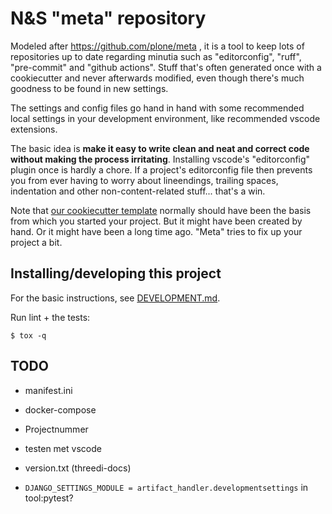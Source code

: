 # N&S "meta" repository

Modeled after https://github.com/plone/meta , it is a tool to keep lots of repositories up to date regarding minutia such as "editorconfig", "ruff", "pre-commit" and "github actions". Stuff that's often generated once with a cookiecutter and never afterwards modified, even though there's much goodness to be found in new settings.

The settings and config files go hand in hand with some recommended local settings in your development environment, like recommended vscode extensions.

The basic idea is **make it easy to write clean and neat and correct code without making the process irritating**. Installing vscode's "editorconfig" plugin once is hardly a chore. If a project's editorconfig file then prevents you from ever having to worry about lineendings, trailing spaces, indentation and other non-content-related stuff... that's a win.

Note that [our cookiecutter template](https://github.com/nens/cookiecutter-python-template) normally should have been the basis from which you started your project. But it might have been created by hand. Or it might have been a long time ago. "Meta" tries to fix up your project a bit.


## Installing/developing this project

For the basic instructions, see [DEVELOPMENT.md](./DEVELOPMENT.md).

Run lint + the tests:

    $ tox -q


## TODO

- manifest.ini

- docker-compose

- Projectnummer

- testen met vscode

- version.txt (threedi-docs)

- `DJANGO_SETTINGS_MODULE = artifact_handler.developmentsettings` in tool:pytest?
